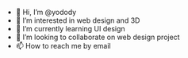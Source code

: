 - 👋 Hi, I’m @yodody
- 👀 I’m interested in web design and 3D
- 🌱 I’m currently learning UI design
- 💞️ I’m looking to collaborate on web design project
- 📫 How to reach me by email

<!---
yodody/yodody is a ✨ special ✨ repository because its `README.md` (this file) appears on your GitHub profile.
You can click the Preview link to take a look at your changes.
--->
